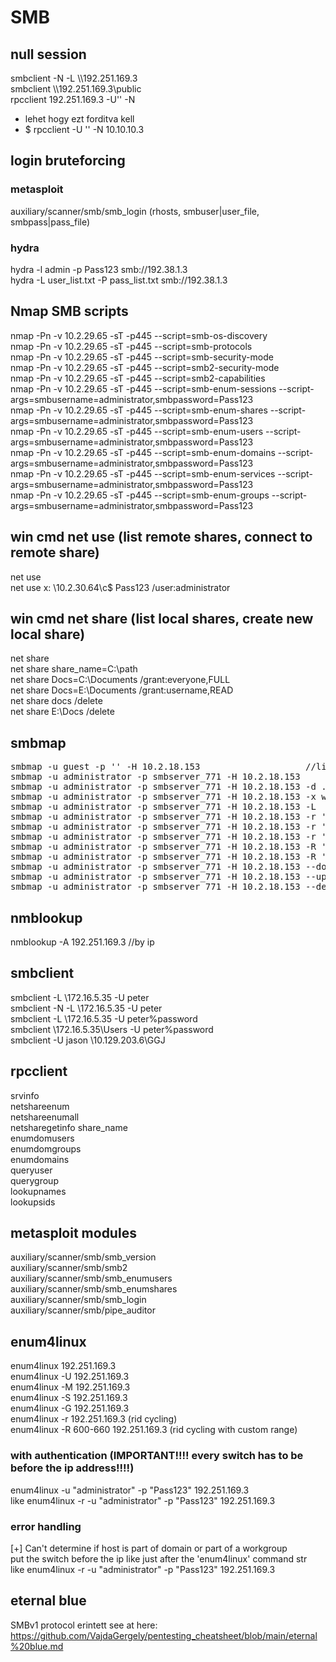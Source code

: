 # SMB
## null session
smbclient -N -L \\\\192.251.169.3  
smbclient \\\\192.251.169.3\\public  
rpcclient 192.251.169.3 -U'' -N  
* lehet hogy ezt forditva kell
* $ rpcclient -U '' -N 10.10.10.3
## login bruteforcing
### metasploit
auxiliary/scanner/smb/smb_login  (rhosts, smbuser|user_file, smbpass|pass_file)
### hydra
hydra -l admin -p Pass123 smb://192.38.1.3  
hydra -L user_list.txt -P pass_list.txt smb://192.38.1.3  
### 

## Nmap SMB scripts
  nmap -Pn -v 10.2.29.65 -sT -p445 --script=smb-os-discovery  
  nmap -Pn -v 10.2.29.65 -sT -p445 --script=smb-protocols  
  nmap -Pn -v 10.2.29.65 -sT -p445 --script=smb-security-mode  
  nmap -Pn -v 10.2.29.65 -sT -p445 --script=smb2-security-mode  
  nmap -Pn -v 10.2.29.65 -sT -p445 --script=smb2-capabilities  
  nmap -Pn -v 10.2.29.65 -sT -p445 --script=smb-enum-sessions --script-args=smbusername=administrator,smbpassword=Pass123  
  nmap -Pn -v 10.2.29.65 -sT -p445 --script=smb-enum-shares --script-args=smbusername=administrator,smbpassword=Pass123  
  nmap -Pn -v 10.2.29.65 -sT -p445 --script=smb-enum-users --script-args=smbusername=administrator,smbpassword=Pass123  
  nmap -Pn -v 10.2.29.65 -sT -p445 --script=smb-enum-domains --script-args=smbusername=administrator,smbpassword=Pass123  
  nmap -Pn -v 10.2.29.65 -sT -p445 --script=smb-enum-services --script-args=smbusername=administrator,smbpassword=Pass123  
  nmap -Pn -v 10.2.29.65 -sT -p445 --script=smb-enum-groups --script-args=smbusername=administrator,smbpassword=Pass123  
## win cmd net use (list remote shares, connect to remote share)
  net use  
  net use x: \\10.2.30.64\c$ Pass123 /user:administrator  
## win cmd net share (list local shares, create new local share)
  net share  
  net share share_name=C:\path  
  net share Docs=C:\Documents /grant:everyone,FULL  
  net share Docs=E:\Documents /grant:username,READ  
  net share docs /delete  
  net share E:\Docs /delete  
## smbmap
<pre>
smbmap -u guest -p '' -H 10.2.18.153					//list shares with guest user  
smbmap -u administrator -p smbserver_771 -H 10.2.18.153                         //list shares with user and pass  
smbmap -u administrator -p smbserver_771 -H 10.2.18.153 -d .                    //list shares with domain  
smbmap -u administrator -p smbserver_771 -H 10.2.18.153 -x whoami               //run command  
smbmap -u administrator -p smbserver_771 -H 10.2.18.153 -L                      //list drives  
smbmap -u administrator -p smbserver_771 -H 10.2.18.153 -r 'D$'                 //dir share content  
smbmap -u administrator -p smbserver_771 -H 10.2.18.153 -r 'D$\Data'            //dir folder content on share  
smbmap -u administrator -p smbserver_771 -H 10.2.18.153 -r 'D$\Data' --dir-only //dir folder content on share (no files)  
smbmap -u administrator -p smbserver_771 -H 10.2.18.153 -R 'D$\Data'            //recursively dir folder content on share  
smbmap -u administrator -p smbserver_771 -H 10.2.18.153 -R 'D$\Data' --depth 3  //recursively dir folder content on share with given depth  
smbmap -u administrator -p smbserver_771 -H 10.2.18.153 --download 'D$\Data\test.txt'  
smbmap -u administrator -p smbserver_771 -H 10.2.18.153 --upload 'test.txt' 'C$\Program Files\test.txt'  
smbmap -u administrator -p smbserver_771 -H 10.2.18.153 --delete 'C$\Program Files\test.txt'  
</pre>
## nmblookup
nmblookup -A 192.251.169.3  //by ip  
## smbclient
smbclient -L \172.16.5.35 -U peter  
smbclient -N -L \172.16.5.35 -U peter  
smbclient -L \172.16.5.35 -U peter%password  
smbclient \\172.16.5.35\Users -U peter%password  
smbclient -U jason \\10.129.203.6\GGJ  
## rpcclient
srvinfo  
netshareenum  
netshareenumall  
netsharegetinfo share_name  
enumdomusers  
enumdomgroups  
enumdomains  
queryuser  
querygroup  
lookupnames  
lookupsids  
## metasploit modules
auxiliary/scanner/smb/smb_version  
auxiliary/scanner/smb/smb2  
auxiliary/scanner/smb/smb_enumusers  
auxiliary/scanner/smb/smb_enumshares  
auxiliary/scanner/smb/smb_login  
auxiliary/scanner/smb/pipe_auditor  
## enum4linux
enum4linux 192.251.169.3  
enum4linux -U 192.251.169.3  
enum4linux -M 192.251.169.3  
enum4linux -S 192.251.169.3  
enum4linux -G 192.251.169.3  
enum4linux -r 192.251.169.3  (rid cycling)  
enum4linux -R 600-660 192.251.169.3  (rid cycling with custom range)  
### with authentication (IMPORTANT!!!! every switch has to be before the ip address!!!!)
enum4linux -u "administrator" -p "Pass123" 192.251.169.3  
like enum4linux -r -u "administrator" -p "Pass123" 192.251.169.3  
### error handling
[+] Can't determine if host is part of domain or part of a workgroup  
put the switch before the ip like just after the 'enum4linux' command str  
like enum4linux -r -u "administrator" -p "Pass123" 192.251.169.3  
## eternal blue
SMBv1 protocol erintett
see at here: https://github.com/VajdaGergely/pentesting_cheatsheet/blob/main/eternal%20blue.md

